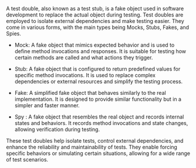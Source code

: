 A test double, also known as a test stub, is a fake object used in software development
to replace the actual object during testing. Test doubles are employed to isolate external dependencies and make testing easier.
They come in various forms, with the main types being Mocks, Stubs, Fakes, and Spies.

- Mock: A fake object that mimics expected behavior and is used to define method invocations and responses.
        It is suitable for testing how certain methods are called and what actions they trigger.

- Stub: A fake object that is configured to return predefined values for specific method invocations.
        It is used to replace complex dependencies or external resources and simplify the testing process.

- Fake: A simplified fake object that behaves similarly to the real implementation.
        It is designed to provide similar functionality but in a simpler and faster manner.
  
- Spy : A fake object that resembles the real object and records internal states and behaviors.
        It records method invocations and state changes, allowing verification during testing.

These test doubles help isolate tests, control external dependencies, and enhance the reliability and maintainability of tests.
They enable forcing specific behaviors or simulating certain situations, allowing for a wide range of test scenarios.

